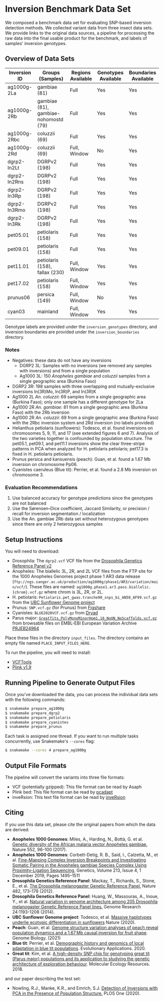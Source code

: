 # Inversion Benchmark Data Set

We composed a benchmark data set for evaluating SNP-based inversion detection methods.  We collected variant data from three insect data sets.  We provide links to the original data sources, a pipeline for processing the raw data into the final usable product for the benchmark, and labels of samples' inversion genotypes.

## Overview of Data Sets

| Inversion ID | Groups (Samples)                     | Regions Available | Genotypes Available | Boundaries Available |
| ------------ | ------------------------------------ | ----------------- | ------------------- | -------------------- |
| ag1000g-2La  | gambiae (81)                         | Full              | Yes                 | Yes                  |
| ag1000g-2Rb  | gambiae (81), gambiae-nohomostd (79) | Full              | Yes                 | Yes                  |
| ag1000g-2Rbc | coluzzii (69)                        | Full              | Yes                 | Yes                  |
| ag1000g-2Rd  | coluzzii (69)                        | Full, Window      | No                  | Yes                  |
| dgrp2-In2Lt  | DGRPv2 (198)                         | Full              | Yes                 | Yes                  |
| dgrp2-In2Rns | DGRPv2 (198)                         | Full              | Yes                 | Yes                  |
| dgrp2-In3Rp  | DGRPv2 (198)                         | Full              | Yes                 | Yes                  |
| dgrp2-In3Rmo | DGRPv2 (198)                         | Full              | Yes                 | Yes                  |
| dgrp2-In3Rk  | DGRPv2 (198)                         | Full              | Yes                 | Yes                  |
| pet05.01     | petiolaris (158)                     | Full              | Yes                 | Yes                  |
| pet09.01     | petiolaris (158)                     | Full              | Yes                 | Yes                  |
| pet11.01     | petiolaris (158), fallax (230)       | Full, Window      | Yes                 | Yes                  |
| pet17.02     | petiolaris (158)                     | Full, Window      | Yes                 | Yes                  |
| prunus06     | persica (149)                        | Full, Window      | No                  | Yes                  |
| cyan03       | mainland                             | Full, Window      | Yes                 | Yes                  |

Genotype labels are provided under the `inversion_genotypes` directory, and inversion boundaries are provided under the `inversion_boundaries` directory.

### Notes

* Negatives: these data do not have any inversions
  * DGRP2 3L: Samples with no inversions (we removed any samples with inversions) and from a single population
  * Ag1000 3L: 150 _Anopheles gambiae_ and _coluzzii_ samples from a single geographic area (Burkina Faso)
* DGRP2 3R: 198 samples with three overlapping and mutually-exclusive inversions In(3R)Mo, In(3R)P, and In(3R)K
* Ag1000 2L _An. coluzzii_: 69 samples from a single geographic area (Burkina Faso); only one sample has a different genotype for 2La
* Ag1000 2R _An. gambiae_: 81 from a single geographic area (Burkina Faso) with the 2Rb inversion
* Ag1000 2R _An. coluzzii_: 69 from a single geographic area (Burkina Faso) with the 2Rbc inversion system and 2Rd inversion (no labels provided)
* Helianthus petiolaris (sunflowers): Todesco, et al. found inversions on chromosomes 5, 9, 11, and 17 (see extended figures 6 and 7). Analysis of the two varieties together is confounded by population structure.  The pet05.1, pet09.1, and pet11.1 inversions show the clear three-stripe patterns in PCA when analyzed for H. petiolaris petiolaris; pet17.3 is fixed in H. petiolaris petiolaris.
* Prunus persica and kansuensis (peach): Guan, et al. found a 1.67 Mb inversion on chromosome Pp06.
* Cyanistes caeruleus (Blue tit): Perrier, et al. found a 2.8 Mb inversion on chromosome 3.


### Evaluation Recommendations

1. Use balanced accuracy for genotype predictions since the genotypes are not balanced
1. Use the Sørensen–Dice coefficient, Jaccard Similarity, or precision / recall for inversion segmentation / localization
1. Use the An. gambiae 2Rb data set without heterozygous genotypes since there are only 2 heterozygous samples

## Setup Instructions
You will need to download:

* Drosophila: The `dgrp2.vcf` VCF file from the [Drosophila Genetics Reference Panel v2](http://dgrp2.gnets.ncsu.edu/data.html)
* Anopheles: The biallelic 3L, 2R, and 2L VCF files from the FTP site for the 1000 Anopheles Genomes project phase 1 AR3 data release (`ftp://ngs.sanger.ac.uk/production/ag1000g/phase1/AR3/variation/main/vcf/`).  These files are named: `ag1000g.phase1.ar3.pass.biallelic.{chrom}.vcf.gz` where chrom is 3L, 2R, or 2L.
* H. petiolaris: `Petiolaris.pet_gwas.tranche90_snps_bi_AN50_AF99.vcf.gz` from the [UBC Sunflower Genome project](https://rieseberglab.github.io/ubc-sunflower-genome/)
* Prunus: `SNP.vcf.gz` (for Prunus) from [Figshare](https://figshare.com/articles/dataset/SNP_SV_and_scripts_for_RYP1_genome_paper/12937340/1)
* Cyanistes: `BLUE2020VCF.vcf.gz` from [Dryad](https://datadryad.org/stash/dataset/doi:10.5061/dryad.x69p8czfg)
* Parus major: [`GreatTits_PolyMonoMinorHom1.10_NoUN_NoScaffolds.vcf.gz`](http://ftp.ebi.ac.uk/pub/databases/eva/PRJEB24964/GreatTits_PolyMonoMinorHom1.10_NoUN_NoScaffolds.vcf.gz) from browsable files on EMBL-EBI European Variation Archive [PRJEB24964](https://www.ebi.ac.uk/eva/?eva-study=PRJEB24964)

Place these files in the directory `input_files`.  The directory contains an empty file named `PLACE_INPUT_FILES_HERE`.

To run the pipeline, you will need to install:

* [VCFTools](https://vcftools.github.io/index.html)
* [Plink v1.9](https://www.cog-genomics.org/plink/1.9/)

## Running Pipeline to Generate Output Files
Once you've downloaded the data, you can process the individual data sets with the following commands:

```bash
$ snakemake prepare_ag1000g
$ snakemake prepare_dgrp2
$ snakemake prepare_petiolaris
$ snakemake prepare_cyanistes
$ snakameke prepare_prunus
```

Each task is assigned one thread.  If you want to run multiple tasks concurrently, use Snakemake's `--cores` flag:

```bash
$ snakemake --cores 4 prepare_ag1000g
```

## Output File Formats
The pipeline will convert the variants into three file formats:

* VCF (potentially gzipped): This file format can be read by Asaph
* Plink bed: This file format can be read by [pcadapt](https://bcm-uga.github.io/pcadapt/index.html)
* inveRsion: This text file format can be read by [inveRsion](https://bioconductor.org/packages/release/bioc/html/inveRsion.html)

## Citing

If you use this data set, please cite the original papers from which the data are derived:

* **Anopheles 1000 Genomes**: Miles, A., Harding, N., Bottà, G. et al. [Genetic diversity of the African malaria vector Anopheles gambiae.](https://doi.org/10.1038/nature24995) Nature 552, 96–100 (2017).
* **Anopheles 1000 Genomes**: Corbett-Detig, R. B., Said, I., Calzetta, M., et al. [Fine-Mapping Complex Inversion Breakpoints and Investigating Somatic Pairing in the Anopheles gambiae Species Complex Using Proximity-Ligation Sequencing](https://doi.org/10.1534/genetics.119.302385), Genetics, Volume 213, Issue 4, 1 December 2019, Pages 1495–1511
* **Drosophila Genetics Reference Panel**: Mackay, T., Richards, S., Stone, E., et al. [The Drosophila melanogaster Genetic Reference Panel.](https://doi.org/10.1038/nature10811) Nature 482, 173–178 (2012).
* **Drosophila Genetics Reference Panel**: Huang, W., Massouras, A., Inoue, Y., et al. [Natural variation in genome architecture among 205 Drosophila melanogaster Genetic Reference Panel lines.](https://doi.org/10.1101/gr.171546.113) Genome Research 24:1193-1208 (2014).
* **UBC Sunflower Genome project**: Todesco, et al. [Massive haplotypes underlie ecotypic differentiation in sunflowers](https://www.nature.com/articles/s41586-020-2467-6) Nature (2020).
* **Peach**: Guan, et al. [Genome structure variation analyses of peach reveal population dynamics and a 1.67 Mb causal inversion for fruit shape](https://genomebiology.biomedcentral.com/articles/10.1186/s13059-020-02239-1). Genome Biology. (2021)
* **Blue tit**: Perrier, et al. [Demographic history and genomics of local adaptation in blue tit populations](https://onlinelibrary.wiley.com/doi/10.1111/eva.13035). Evolutionary Applications. 2020.
* **Great tit**: Kim, et al. [A high-density SNP chip for genotyping great tit (Parus major) populations and its application to studying the genetic architecture of exploration behaviour](https://onlinelibrary.wiley.com/doi/10.1111/1755-0998.12778). Molecular Ecology Resources. 2018.

and our paper describing the test set:

* Nowling, R.J., Manke, K.R., and Emrich, S.J. [Detection of Inversions with PCA in the Presence of Population Structure.](https://journals.plos.org/plosone/article?id=10.1371/journal.pone.0240429) PLOS One (2020).
